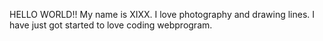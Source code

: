 HELLO WORLD!! My name is XIXX.
I love photography and drawing lines.
I have just got started to love coding webprogram.
